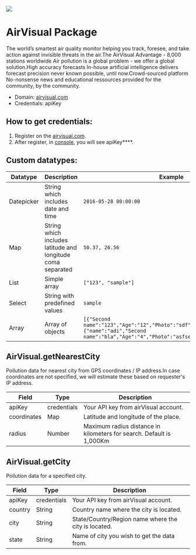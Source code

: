 [![](https://scdn.rapidapi.com/RapidAPI_banner.png)](https://rapidapi.com/package/AirVisual/functions?utm_source=RapidAPIGitHub_AirVisualFunctions&utm_medium=button&utm_content=RapidAPI_GitHub)

# AirVisual Package
The world’s smartest air quality monitor helping you track, foresee, and take action against invisible threats in the air.The AirVisual Advantage - 8,000 stations worldwide Air pollution is a global problem - we offer a global solution.High accuracy forecasts In-house artificial intelligence delivers forecast precision never known possible, until now.Crowd-sourced platform No-nonsense news and educational ressources provided for the community, by the community.
* Domain: [airvisual.com](https://airvisual.com)
* Credentials: apiKey

## How to get credentials: 
1. Register on the [airvisual.com](https://airvisual.com).
2. After register, in [console](https://airvisual.com/user/api), you will see apiKey****.
 
## Custom datatypes:
 |Datatype|Description|Example
 |--------|-----------|----------
 |Datepicker|String which includes date and time|```2016-05-28 00:00:00```
 |Map|String which includes latitude and longitude coma separated|```50.37, 26.56```
 |List|Simple array|```["123", "sample"]```
 |Select|String with predefined values|```sample```
 |Array|Array of objects|```[{"Second name":"123","Age":"12","Photo":"sdf","Draft":"sdfsdf"},{"name":"adi","Second name":"bla","Age":"4","Photo":"asfserwe","Draft":"sdfsdf"}] ```

 
## AirVisual.getNearestCity
Pollution data for nearest city from GPS coordinates / IP address.In case coordinates are not specified, we will estimate these based on requester's IP address.

| Field      | Type       | Description
|------------|------------|----------
| apiKey     | credentials| Your API key from airVisual account.
| coordinates| Map        | Latitude and longitude of the place.
| radius     | Number     | Maximum radius distance in kilometers for search. Default is 1,000Km

## AirVisual.getCity
Pollution data for a specified city.

| Field  | Type       | Description
|--------|------------|----------
| apiKey | credentials| Your API key from airVisual account.
| country| String     | Country name where the city is located.
| city   | String     | State/Country/Region name where the city is located.
| state  | String     |  Name of city you wish to get the data from.

